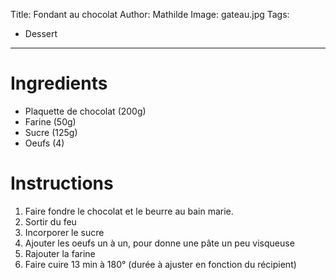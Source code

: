 Title: Fondant au chocolat
Author: Mathilde
Image: gateau.jpg
Tags:
 - Dessert
---
# Ingredients

 - Plaquette de chocolat (200g)
 - Farine (50g)
 - Sucre (125g)
 - Oeufs (4)

# Instructions

1. Faire fondre le chocolat et le beurre au bain marie.
2. Sortir du feu
3. Incorporer le sucre
4. Ajouter les oeufs un à un, pour donne une pâte un peu visqueuse
5. Rajouter la farine
6. Faire cuire 13 min à 180° (durée à ajuster en fonction du récipient)

